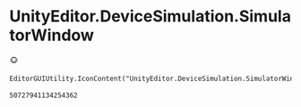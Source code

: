 # UnityEditor.DeviceSimulation.SimulatorWindow
![](/img/UnityEditor.DeviceSimulation.SimulatorWindow.png)

``` CSharp
EditorGUIUtility.IconContent("UnityEditor.DeviceSimulation.SimulatorWindow")
```
```
50727941134254362
```
